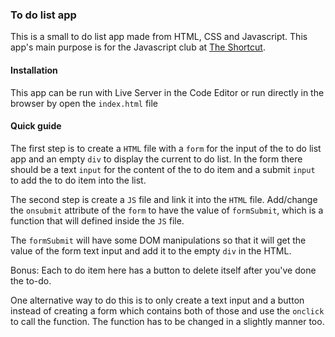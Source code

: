 ### To do list app

This is a small to do list app made from HTML, CSS and Javascript. This app's main purpose is for the Javascript club at [The Shortcut](https://theshortcut.org/).

#### Installation

This app can be run with Live Server in the Code Editor or run directly in the browser by open the `index.html` file

#### Quick guide

The first step is to create a `HTML` file with a `form` for the input of the to do list app and an empty `div` to display the current to do list. In the form there should be a text `input` for the content of the to do item and a submit `input` to add the to do item into the list.

The second step is create a `JS` file and link it into the `HTML` file. Add/change the `onsubmit` attribute of the `form` to have the value of `formSubmit`, which is a function that will defined inside the `JS` file.

The `formSubmit` will have some DOM manipulations so that it will get the value of the form text input and add it to the empty `div` in the HTML.

Bonus: Each to do item here has a button to delete itself after you've done the to-do.

One alternative way to do this is to only create a text input and a button instead of creating a form which contains both of those and use the `onclick` to call the function. The function has to be changed in a slightly manner too.
